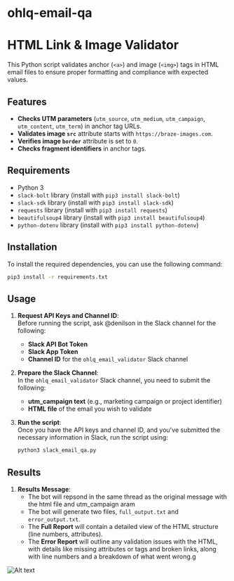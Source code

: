 # ohlq-email-qa

# HTML Link & Image Validator

This Python script validates anchor (`<a>`) and image (`<img>`) tags in HTML email files to ensure proper formatting and compliance with expected values.

## Features
- **Checks UTM parameters** (`utm_source`, `utm_medium`, `utm_campaign`, `utm_content`, `utm_term`) in anchor tag URLs.
- **Validates image `src`** attribute starts with `https://braze-images.com`.
- **Verifies image `border`** attribute is set to `0`.
- **Checks fragment identifiers** in anchor tags.

## Requirements
- Python 3
- `slack-bolt` library (install with `pip3 install slack-bolt`)
- `slack-sdk` library (install with `pip3 install slack-sdk`)
- `requests` library (install with `pip3 install requests`)
- `beautifulsoup4` library (install with `pip3 install beautifulsoup4`)
- `python-dotenv` library (install with `pip3 install python-dotenv`)

## Installation

To install the required dependencies, you can use the following command:

```bash
pip3 install -r requirements.txt
```

## Usage

1. **Request API Keys and Channel ID**:  
   Before running the script, ask @denilson in the Slack channel for the following:
   - **Slack API Bot Token**
   - **Slack App Token**
   - **Channel ID** for the `ohlq_email_validator` Slack channel

2. **Prepare the Slack Channel**:  
   In the `ohlq_email_validator` Slack channel, you need to submit the following:
   - **utm_campaign text** (e.g., marketing campaign or project identifier)
   - **HTML file** of the email you wish to validate

3. **Run the script**:  
   Once you have the API keys and channel ID, and you've submitted the necessary information in Slack, run the script using:

   ```bash
   python3 slack_email_qa.py

## Results

1. **Results Message**: 
   - The bot will repsond in the same thread as the original message with the html file and utm_campaign aram
   - The bot will generate two files, `full_output.txt` and `error_output.txt`.
   - The **Full Report** will contain a detailed view of the HTML structure (line numbers, attributes).
   - The **Error Report** will outline any validation issues with the HTML, with details like missing attributes or tags and broken links, along with line numbers and a breakdown of what went wrong.g

![Alt text](assets/ohlq_email_qa_response_example.png)